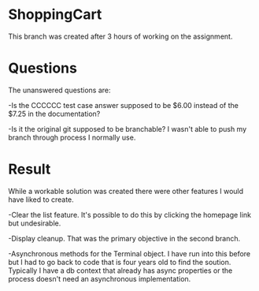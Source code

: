 # ShoppingCart

This branch was created after 3 hours of working on the assignment. 

# Questions
The unanswered questions are:

-Is the CCCCCC test case answer supposed to be $6.00 instead of the $7.25 in the documentation?

-Is it the original git supposed to be branchable? I wasn't able to push my branch through process I normally use.

# Result
  While a workable solution was created there were other features I would have liked to create.
  
  -Clear the list feature. It's possible to do this by clicking the homepage link but undesirable.
  
  -Display cleanup. That was the primary objective in the second branch.
  
  -Asynchronous methods for the Terminal object. I have run into this before but I had to go back to code that is four years old to find the soution. 
  Typically I have a db context that already has async properties or the process doesn't need an asynchronous implementation.
